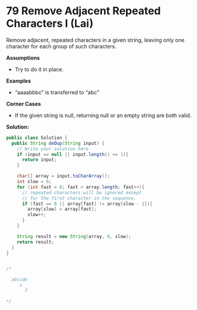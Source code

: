 # 79 Remove Adjacent Repeated Characters I (Lai)

Remove adjacent, repeated characters in a given string, leaving only one character for each group of such characters.

**Assumptions**

- Try to do it in place.

**Examples**

- “aaaabbbc” is transferred to “abc”

**Corner Cases**

- If the given string is null, returning null or an empty string are both valid.



**Solution:**

```java
public class Solution {
  public String deDup(String input) {
    // Write your solution here
    if (input == null || input.length() <= 1){
      return input;
    }

    char[] array = input.toCharArray();
    int slow = 0;
    for (int fast = 0; fast < array.length; fast++){
      // repeated characters will be ignored except
      // for the first character in the sequence.
      if (fast == 0 || array[fast] != array[slow - 1]){
        array[slow] = array[fast];
        slow++;
      }
    }

    String result = new String(array, 0, slow);
    return result;
  }
}


/*

  abccde
     s 
       f

*/

```

